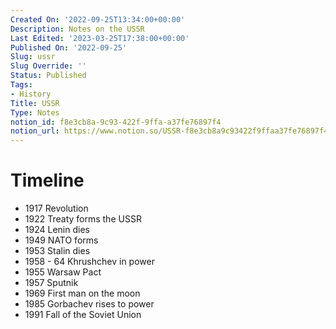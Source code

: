 ```yaml
---
Created On: '2022-09-25T13:34:00+00:00'
Description: Notes on the USSR
Last Edited: '2023-03-25T17:38:00+00:00'
Published On: '2022-09-25'
Slug: ussr
Slug Override: ''
Status: Published
Tags:
- History
Title: USSR
Type: Notes
notion_id: f8e3cb8a-9c93-422f-9ffa-a37fe76897f4
notion_url: https://www.notion.so/USSR-f8e3cb8a9c93422f9ffaa37fe76897f4
---
```

<h1>Timeline</h1>
<ul>
<li>1917 Revolution</li>
<li>1922 Treaty forms the USSR</li>
<li>1924 Lenin dies</li>
<li>1949 NATO forms</li>
<li>1953 Stalin dies</li>
<li>1958 - 64 Khrushchev in power</li>
<li>1955 Warsaw Pact</li>
<li>1957 Sputnik</li>
<li>1969 First man on the moon</li>
<li>1985 Gorbachev rises to power</li>
<li>1991 Fall of the Soviet Union</li>
</ul>
